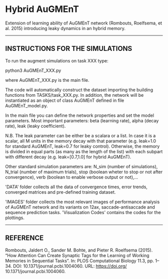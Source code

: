 # Hybrid AuGMEnT

Extension of learning ability of AuGMEnT network (Rombouts, Roelfsema, et al. 2015) introducing leaky dynamics in an hybrid memory.

--------------------------------
INSTRUCTIONS FOR THE SIMULATIONS
--------------------------------

To run the augment simulations on task XXX type:

python3 AuGMEnT_XXX.py

where AuGMEnT_XXX.py is the main file.

The code will automatically construct the dataset importing the building functions from TASKS/task_XXX.py.
In addition, the network will be instantiated as an object of class AuGMEnT defined in file AuGMEnT_model.py.

In the main file you can define the network properties and set the model parameters.
Most important parameters: beta (learning rate), alpha (decay rate), leak (leaky coefficient).

N.B. The leak parameter can be either be a scalara or a list. In case it is a scalar, all M units in the memory decay with that parameter (e.g. leak=1.0 for standard AuGMEnT, leak=0.7 for leaky control). Otherwise, the memory is divided in equal parts (as many as the length of the list) with each subpart with different decay (e.g. leak=[0.7,1.0] for hybrid AuGMEnT).

Other standard simulation parameters are: N_sim (number of simulations), N_trial (number of maximum trials), stop (boolean wheter to stop or not after convergence), verb (boolean to enable verbose output or not),...

'DATA' folder collects all the data of convergence times, error trends, converged matrices and pre-defined training dataset.

'IMAGES' folder collects the most relevant images of performance analysis of AuGMEnT network and its variants on 12ax, saccade-antisaccade and sequence prediction tasks.
'Visualization Codes' contains the codes for the plottings.

-------------------------------------------
REFERENCE
-------------------------------------------

Rombouts, Jaldert O., Sander M. Bohte, and Pieter R. Roelfsema (2015). “How
Attention Can Create Synaptic Tags for the Learning of Working Memories
in Sequential Tasks”. In: PLOS Computational Biology 11.3, pp. 1–34.
DOI: 10.1371/journal.pcbi.1004060. URL: https://doi.org/
10.1371/journal.pcbi.1004060.
